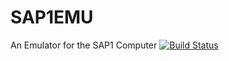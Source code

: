 # SAP1EMU
An Emulator for the SAP1 Computer   [![Build Status](https://travis-ci.org/rbaker26/SAP1EMU.svg?branch=master)](https://travis-ci.org/rbaker26/SAP1EMU)
